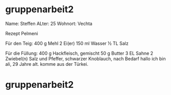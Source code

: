 
# gruppenarbeit2
Name: Steffen
ALter: 25
Wohnort: Vechta

Rezept Pelmeni


Für den Teig:
400 g	Mehl
2	Ei(er)
150 ml	Wasser
½ TL	Salz

Für die Füllung:
400 g	Hackfleisch, gemischt
50 g	Butter
3 EL	Sahne
2	Zwiebel(n)
Salz und Pfeffer, schwarzer
Knoblauch, nach Bedarf
hallo ich bin ali, 29 Jahre alt. komme aus der Türkei.
# gruppenarbeit2
